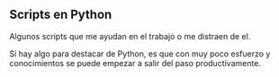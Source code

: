 ## Scripts en Python ##

Algunos scripts que me ayudan en el trabajo o me distraen de el. 

Si hay algo para destacar de Python, es que con muy poco esfuerzo y conocimientos se puede empezar a salir del paso productivamente. 

